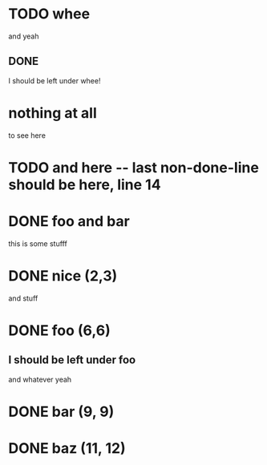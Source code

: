# TODO whee
and yeah
## DONE
I should be left under whee!
# nothing at all
to see here
# TODO and here -- last non-done-line should be here, line 14
# DONE foo and bar
this is some stufff
# DONE nice (2,3)
and stuff
# DONE foo (6,6)
## I should be left under foo
and whatever yeah
# DONE bar (9, 9)
# DONE baz (11, 12)
